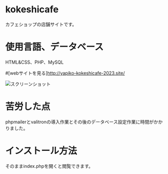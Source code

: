 # kokeshicafe

カフェショップの店舗サイトです。

# 使用言語、データベース
HTML&CSS、PHP、MySQL

#[webサイトを見る]http://yapiko-kokeshicafe-2023.site/

![スクリーンショット](https://user-images.githubusercontent.com/84828867/222068127-e905db96-a0d7-4ec8-83f7-a2ab9931cac8.png)

# 苦労した点
phpmailerとvalitronの導入作業とその後のデータベース設定作業に時間がかかりました。

# インストール方法
そのままindex.phpを開くと閲覧できます。
